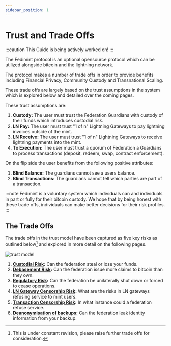 ```yaml
---
sidebar_position: 1
---
```


# Trust and Trade Offs

:::caution
This Guide is being actively worked on!
:::

The Fedimint protocol is an optional opensource protocol which can be utilized alongside bitcoin and the lightning network. 

The protocol makes a number of trade offs in order to provide benefits including Financial Privacy, Community Custody and Transnational Scaling.

These trade offs are largely based on the trust assumptions in the system which is explored below and detailed over the coming pages. 

These trust assumptions are:

1. **Custody:** The user must trust the Federation Guardians with custody of their funds which introduces custodial risk. 
2. **LN Pay:** The user must trust "1 of n" Lightning Gateways to pay lightning invoices outside of the mint. 
3. **LN Receive:** The user must trust "1 of n" Lightning Gateways to receive lightning payments into the mint. 
4. **Tx Execution:** The user must trust a quorum of Federation a Guardians to process transactions (deposit, redeem, swap, contract enforcement). 

On the flip side the user benefits from the following positive attributes:

1. **Blind Balance:** The guardians cannot see a users balance. 
2. **Blind Transactions:** The guardians cannot tell which parties are part of a transaction.

:::note
Fedimint is a voluntary system which individuals can and individuals in part or fully for their bitcoin custody. We hope that by being honest with these trade offs, individuals can make better decisions for their risk profiles. 
:::

## The Trade Offs

The trade offs in the trust model have been captured as five key risks as outlined below[^1] and explored in more detail on the following pages. 

![trust model](/img/raw-figures/fm-trust-model.excalidraw.png)


1. **[Custodial Risk](NotYourKeys):** Can the federation steal or lose your funds. 
2. **[Debasement Risk](DebasementRisk):** Can the federation issue more claims to bitcoin than they own. 
3. **[Regulatory Risk](RegulatoryRisk):** Can the federation be unilaterally shut down or forced to cease operations.
4. **[LN Gateway Censorship Risk](TrustLNGateways):** What are the risks in LN gateways refusing service to mint users.
5. **[Transaction Censorship Risk](Transaction-Contract-Fulfilment):** In what instance could a federation refuse service. 
6. **[Deanonymisation of backups:](BackupDeanonymization)** Can the federation leak identity information from your backup.


[^1]: This is under constant revision, please raise further trade offs for consideration. 